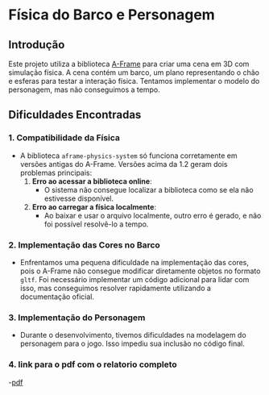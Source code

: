 # Física do Barco e Personagem

## Introdução
Este projeto utiliza a biblioteca [A-Frame](https://aframe.io) para criar uma cena em 3D com simulação física. A cena contém um barco, um plano representando o chão e esferas para testar a interação física. Tentamos implementar o modelo do personagem, mas não conseguimos a tempo.

## Dificuldades Encontradas

### 1. Compatibilidade da Física
- A biblioteca `aframe-physics-system` só funciona corretamente em versões antigas do A-Frame. Versões acima da 1.2 geram dois problemas principais:
  1. **Erro ao acessar a biblioteca online**: 
     - O sistema não consegue localizar a biblioteca como se ela não estivesse disponível.
  2. **Erro ao carregar a física localmente**: 
     - Ao baixar e usar o arquivo localmente, outro erro é gerado, e não foi possível resolvê-lo a tempo.

### 2. Implementação das Cores no Barco
- Enfrentamos uma pequena dificuldade na implementação das cores, pois o A-Frame não consegue modificar diretamente objetos no formato `gltf`. Foi necessário implementar um código adicional para lidar com isso, mas conseguimos resolver rapidamente utilizando a documentação oficial.

### 3. Implementação do Personagem
- Durante o desenvolvimento, tivemos dificuldades na modelagem do personagem para o jogo. Isso impediu sua inclusão no código final.
### 4. link para o pdf com o relatorio completo
  -[pdf](assets/Relatório.pdf)
